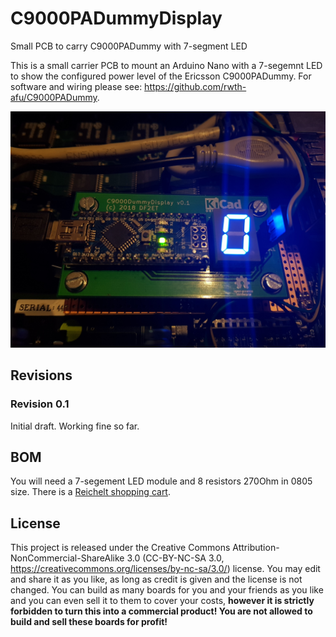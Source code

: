 # C9000PADummyDisplay
Small PCB to carry C9000PADummy with 7-segment LED 

This is a small carrier PCB to mount an Arduino Nano with a 7-segemnt LED to show the configured power level of the Ericsson C9000PADummy. For software and wiring please see: https://github.com/rwth-afu/C9000PADummy.

![C9000PADummyDisplay](https://github.com/phl0/C9000PADummyDisplay/blob/master/C9000PADummyDisplay.jpg)

## Revisions

### Revision 0.1
Initial draft. Working fine so far.

## BOM

You will need a 7-segement LED module and 8 resistors 270Ohm in 0805 size. There is a [Reichelt shopping cart](https://www.reichelt.de/my/1502942).

## License
This project is released under the Creative Commons Attribution-NonCommercial-ShareAlike 3.0 (CC-BY-NC-SA 3.0, https://creativecommons.org/licenses/by-nc-sa/3.0/) license. You may edit and share it as you like, as long as credit is given and the license is not changed. You can build as many boards for you and your friends as you like and you can even sell it to them to cover your costs, **however it is strictly forbidden to turn this into a commercial product! You are not allowed to build and sell these boards for profit!**
